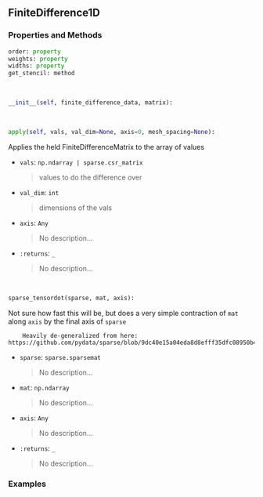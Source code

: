 ## <a id="McUtils.Zachary.Taylor.FiniteDifferenceFunction.FiniteDifference1D">FiniteDifference1D</a>


### Properties and Methods
```python
order: property
weights: property
widths: property
get_stencil: method
```
<a id="McUtils.Zachary.Taylor.FiniteDifferenceFunction.FiniteDifference1D.__init__">&nbsp;</a>
```python
__init__(self, finite_difference_data, matrix): 
```

<a id="McUtils.Zachary.Taylor.FiniteDifferenceFunction.FiniteDifference1D.apply">&nbsp;</a>
```python
apply(self, vals, val_dim=None, axis=0, mesh_spacing=None): 
```
Applies the held FiniteDifferenceMatrix to the array of values
- `vals`: `np.ndarray | sparse.csr_matrix`
    >values to do the difference over
- `val_dim`: `int`
    >dimensions of the vals
- `axis`: `Any`
    >No description...
- `:returns`: `_`
    >No description...

<a id="McUtils.Zachary.Taylor.FiniteDifferenceFunction.FiniteDifference1D.sparse_tensordot">&nbsp;</a>
```python
sparse_tensordot(sparse, mat, axis): 
```
Not sure how fast this will be, but does a very simple contraction of `mat` along `axis` by the final axis of `sparse`

        Heavily de-generalized from here: https://github.com/pydata/sparse/blob/9dc40e15a04eda8d8efff35dfc08950b4c07a810/sparse/_coo/common.py
- `sparse`: `sparse.sparsemat`
    >No description...
- `mat`: `np.ndarray`
    >No description...
- `axis`: `Any`
    >No description...
- `:returns`: `_`
    >No description...

### Examples
